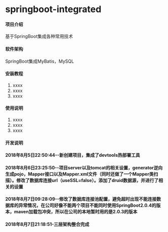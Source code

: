 # springboot-integrated

#### 项目介绍
基于SpringBoot集成各种常用技术

#### 软件架构
SpringBoot集成MyBatis，MySQL


#### 安装教程

1. xxxx
2. xxxx
3. xxxx

#### 使用说明

1. xxxx
2. xxxx
3. xxxx

#### 开发说明
#### 2018年8月5日22:50:44--新创建项目，集成了devtools热部署工具
#### 2018年8月6日23:25:50--项目server以及tomcat的相关设置，generator逆向生成pojo，Mapper接口以及Mapper.xml文件（同时还做了一个Mapper类扫描）。修改了数据库连接url（useSSL=false）。添加了druid数据源，并进行了相关的设置
#### 2018年8月7日09:28:09--修改了数据库连接池配置，避免超时出现不能连接数据库的异常情况，在公司好像不能两个项目不能同时使用SpringBoot2.0.4的版本，maven加载包冲突，所以在公司的本地暂时用的是2.0.3的版本
#### 2018年8月7日21:18:51-三层架构整合完成